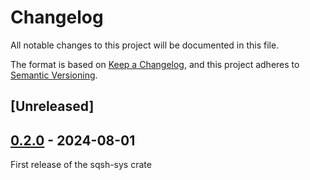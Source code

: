 # Changelog

All notable changes to this project will be documented in this file.

The format is based on [Keep a Changelog](https://keepachangelog.com/en/1.0.0/),
and this project adheres to [Semantic Versioning](https://semver.org/spec/v2.0.0.html).

## [Unreleased]

## [0.2.0](https://github.com/Dr-Emann/sqsh-rs/releases/tag/sqsh-sys-v0.2.0) - 2024-08-01

First release of the sqsh-sys crate
